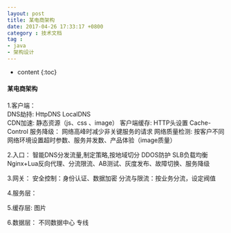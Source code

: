 ```yaml
---
layout: post
title: 某电商架构
date: 2017-04-26 17:33:17 +0800
category : 技术文档
tag :
- java
- 架构设计
---
```

* content
{:toc}

#### 某电商架构

1.客户端：	
DNS劫持: HttpDNS   LocalDNS	
CDN加速: 静态资源（js、css 、image）
客户端缓存:  HTTP头设置  Cache-Control
服务降级： 网络高峰时减少非关键服务的请求
网络质量检测: 按客户不同网络环境设置超时参数、服务并发数、产品体验（image质量）


2.入口：
智能DNS分发流量,制定策略,按地域切分
DDOS防护
SLB负载均衡
Nginx+Lua反向代理、分流限流、AB测试、灰度发布、故障切换、服务降级


3.网关：
安全控制：身份认证、数据加密
分流与限流：按业务分流，设定阀值

4.服务层：

5.缓存层:
图片

6.数据层：
不同数据中心   专线


